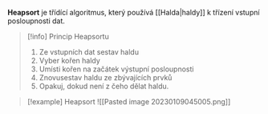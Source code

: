 **Heapsort** je třídící algoritmus, který používá [[Halda|haldy]] k třízení vstupní posloupnosti dat.

>[!info] Princip Heapsortu
> 1. Ze vstupních dat sestav haldu
> 2. Vyber kořen haldy
>3. Umísti kořen na začátek výstupní posloupnosti
> 4. Znovusestav haldu ze zbývajících prvků
> 5. Opakuj, dokud není z čeho dělat haldu.

>[!example] Heapsort
>![[Pasted image 20230109045005.png]]